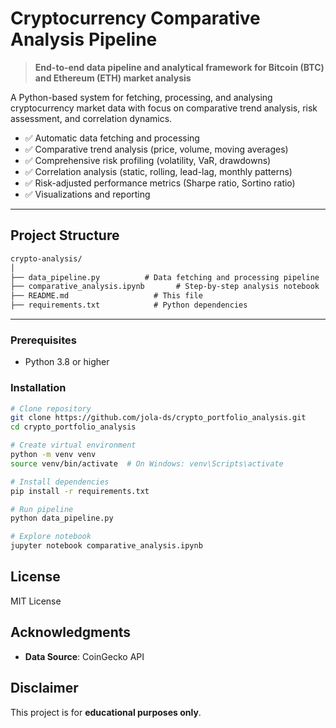 # Cryptocurrency Comparative Analysis Pipeline

> **End-to-end data pipeline and analytical framework for Bitcoin (BTC) and Ethereum (ETH) market analysis**

A Python-based system for fetching, processing, and analysing cryptocurrency market data with focus on comparative trend analysis, risk assessment, and correlation dynamics.

- ✅ Automatic data fetching and processing
- ✅ Comparative trend analysis (price, volume, moving averages)
- ✅ Comprehensive risk profiling (volatility, VaR, drawdowns)
- ✅ Correlation analysis (static, rolling, lead-lag, monthly patterns)
- ✅ Risk-adjusted performance metrics (Sharpe ratio, Sortino ratio)
- ✅ Visualizations and reporting

---

## Project Structure

```txt
crypto-analysis/
│
├── data_pipeline.py          # Data fetching and processing pipeline
├── comparative_analysis.ipynb       # Step-by-step analysis notebook
├── README.md                   # This file
├── requirements.txt            # Python dependencies
```

---

### Prerequisites

- Python 3.8 or higher

### Installation

```bash
# Clone repository
git clone https://github.com/jola-ds/crypto_portfolio_analysis.git
cd crypto_portfolio_analysis
```

```bash
# Create virtual environment
python -m venv venv
source venv/bin/activate  # On Windows: venv\Scripts\activate
```

```bash
# Install dependencies
pip install -r requirements.txt
```

```bash
# Run pipeline
python data_pipeline.py
```

```bash
# Explore notebook
jupyter notebook comparative_analysis.ipynb
```

## License

MIT License

## Acknowledgments

- **Data Source**: CoinGecko API

## Disclaimer

This project is for **educational purposes only**.

